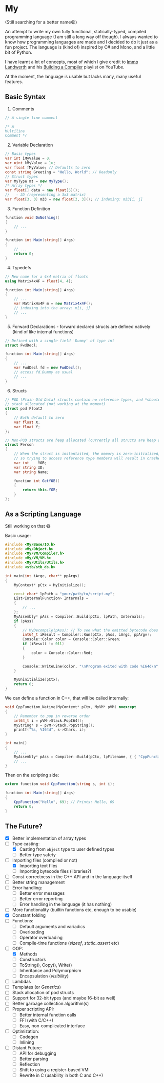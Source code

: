 # **My**
(Still searching for a better name😩)

An attempt to write my own fully functional, statically-typed, compiled programming language (I am still a long way off though).
I always wanted to know how programming languages are made and I
decided to do it just as a fun project.
The language is (kind of) inspired by C# and Mono, and a little bit of Python.

I have learnt a lot of concepts, most of which I give credit to [Immo Landwerth](https://www.youtube.com/@ImmoLandwerth) and
his [Building a Compiler](https://www.youtube.com/playlist?list=PLRAdsfhKI4OWNOSfS7EUu5GRAVmze1t2y) playlist on YouTube.

At the moment, the language is usable but lacks many, many useful features.

## Basic Syntax
1. Comments
```C#
// A single line comment

/* A
Multiline
Comment */
```
2. Variable Declaration
```C#
// Basic types
var int iMyValue = 0;
var uint kMyValue = 1u;
var float fMyValue; // Defaults to zero
const string Greeting = "Hello, World"; // Readonly
// Struct types
var MyType mt = new MyType();
/* Array types */
var float[] data = new float[5]();
//   - 2D (representing a 3x3 matrix)
var float[3, 3] m33 = new float[3, 3](); // Indexing: m33[i, j]
```

3. Function Definition
```C#
function void DoNothing()
{
    // ...
}

function int Main(string[] Args)
{
    // ...
    return 0;
}
```

4. Typedefs
```C#
// New name for a 4x4 matrix of floats
using Matrix4x4F = float[4, 4];

function int Main(string[] Args)
{
    // ...
    var Matrix4x4F m = new Matrix4x4F();
    // indexing into the array: m[i, j]
    // ...
}
```

5. Forward Declarations - forward declared structs are defined natively (kind of like internal functions)
```C#
// Defined with a single field 'Dummy' of type int
struct FwdDecl;

function int Main(string[] Args)
{
    // ...
    var FwdDecl fd = new FwdDecl();
    // access fd.Dummy as usual
    // ...
}
```

6. Structs
```C#
// POD (Plain Old Data) structs contain no reference types, and *should* be
// stack allocated (not working at the moment)
struct pod Float2
{
    // Both default to zero
    var float X;   
    var float Y;
};

// Non-POD structs are heap allocated (currently all structs are heap allocated)
struct Person
{
    // When the struct is instantaited, the memory is zero-initialized;
    // so trying to access reference type members will result in crashes
    var int    YOB; 
    var string ID; 
    var string Name; 

    function int GetYOB()
    {
        return this.YOB;
    }
};
```

## As a Scripting Language
Still working on that 😅

Basic usage:
```C++
#include <My/Base/IO.h>
#include <My/Object.h>
#include <My/VM/Compiler.h>
#include <My/VM/VM.h>
#include <My/Utils/Utils.h>
#include <stb/stb_ds.h>

int main(int iArgc, char** ppArgv)
{
	MyContext* pCtx = MyInitialize();

    const char* lpPath = "your/path/to/script.my";
    List<InternalFunction> Internals = 
    {
        // ...
    };
	MyAssembly* pAss = Compiler::Build(pCtx, lpPath, Internals);
	if (pAss)
	{
		// MyDecompile(pAss); // To see what the emitted bytecode does
		int64_t iResult = Compiler::Run(pCtx, pAss, iArgc, ppArgv);
        Console::Color color = Console::Color::Green;
        if (iResult != 0ll)
        {
            color = Console::Color::Red;
        }

        Console::WriteLine(color, "\nProgram exited with code %I64d\n", iResult);
	}

	MyUninitialize(pCtx);
	return 0;
}
```
We can define a function in C++, that will be called internally:
```C++
void CppFunction_Native(MyContext* pCtx, MyVM* pVM) noexcept
{
    // Remember to pop in reverse order
    int64_t i = pVM->Stack.PopI64();
    MyString* s = pVM->Stack.PopString();
    printf("%s, %I64d", s->Chars, i);
}

int main()
{
    // ...
    MyAssembly* pAss = Compiler::Build(pCtx, lpFilename, { { "CppFunction", CppFunction_Native } });
    // ...
}
```
Then on the scripting side:
```C#
extern function void CppFunction(string s, int i);

function int Main(string[] Args)
{
    CppFunction("Hello", 69); // Prints: Hello, 69
    return 0;
}
```

## The Future?
- [x] Better implementation of array types
- [ ] Type casting:
    - [x] Casting from `object` type to user defined types
    - [ ] Better type safety
- [ ] Importing files (compiled or not)
    - [x] Importing text files
    - [ ] Importing bytecode files (libraries?)
- [ ] Const-correctness in the C++ API and in the language itself
- [ ] Better string management
- [ ] Error handling:
    - [ ] Better error messages
    - [ ] Better error reporting
    - [ ] Error handling in the language (it has nothing)
- [ ] More functionality (builtin functions etc, enough to be usable)
- [x] Constant folding
- [ ] Functions:
    - [ ] Default arguments and variadics
    - [ ] Overloading
    - [ ] Operator overloading
    - [ ] Compile-time functions (*sizeof*, *static_assert* etc)
- [ ] OOP:
	- [x] Methods
	- [ ] Constructors
    - [ ] ToString(), Copy(), Write()
	- [ ] Inheritance and Polymorphism
	- [ ] Encapsulation (*visibility*)
- [ ] Lambdas
- [ ] Templates (or *Generics*)
- [ ] Stack allocation of pod structs
- [ ] Support for 32-bit types (and maybe 16-bit as well)
- [ ] Better garbage collection algorithm(s)
- [ ] Proper scripting API:
    - [ ] Better internal function calls
    - [ ] FFI (with C/C++)
    - [ ] Easy, non-complicated interface
- [ ] Optimization:
    - [ ] Codegen
    - [ ] Inlining
- [ ] Distant Future: 
    - [ ] API for debugging
    - [ ] Better parsing
    - [ ] Reflection
    - [ ] Shift to using a register-based VM
    - [ ] Rewrite in C (usability in both C and C++)
